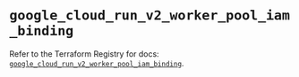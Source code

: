 # `google_cloud_run_v2_worker_pool_iam_binding`

Refer to the Terraform Registry for docs: [`google_cloud_run_v2_worker_pool_iam_binding`](https://registry.terraform.io/providers/hashicorp/google/6.47.0/docs/resources/cloud_run_v2_worker_pool_iam_binding).
